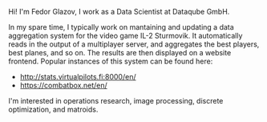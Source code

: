 <!---
FGlazov/FGlazov is a ✨ special ✨ repository because its `README.md` (this file) appears on your GitHub profile.
You can click the Preview link to take a look at your changes.
--->

Hi! I'm Fedor Glazov, I work as a Data Scientist at Dataqube GmbH.

In my spare time, I typically work on mantaining and updating a data aggregation system for the video game IL-2 Sturmovik.
It automatically reads in the output of a multiplayer server, and aggregates the best players, best planes, and so on. The results
are then displayed on a website frontend. Popular instances of this system can be found here:
- http://stats.virtualpilots.fi:8000/en/ 
- https://combatbox.net/en/

I'm interested in operations research, image processing, discrete optimization, and matroids.
